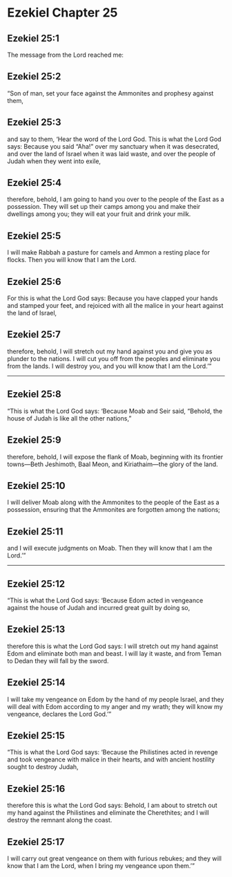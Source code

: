 # Ezekiel Chapter 25

## Ezekiel 25:1

The message from the Lord reached me:

## Ezekiel 25:2

“Son of man, set your face against the Ammonites and prophesy against them,

## Ezekiel 25:3

and say to them, ‘Hear the word of the Lord God. This is what the Lord God says: Because you said “Aha!” over my sanctuary when it was desecrated, and over the land of Israel when it was laid waste, and over the people of Judah when they went into exile,

## Ezekiel 25:4

therefore, behold, I am going to hand you over to the people of the East as a possession. They will set up their camps among you and make their dwellings among you; they will eat your fruit and drink your milk.

## Ezekiel 25:5

I will make Rabbah a pasture for camels and Ammon a resting place for flocks. Then you will know that I am the Lord.

## Ezekiel 25:6

For this is what the Lord God says: Because you have clapped your hands and stamped your feet, and rejoiced with all the malice in your heart against the land of Israel,

## Ezekiel 25:7

therefore, behold, I will stretch out my hand against you and give you as plunder to the nations. I will cut you off from the peoples and eliminate you from the lands. I will destroy you, and you will know that I am the Lord.’”

---

## Ezekiel 25:8

“This is what the Lord God says: ‘Because Moab and Seir said, “Behold, the house of Judah is like all the other nations,”

## Ezekiel 25:9

therefore, behold, I will expose the flank of Moab, beginning with its frontier towns—Beth Jeshimoth, Baal Meon, and Kiriathaim—the glory of the land.

## Ezekiel 25:10

I will deliver Moab along with the Ammonites to the people of the East as a possession, ensuring that the Ammonites are forgotten among the nations;

## Ezekiel 25:11

and I will execute judgments on Moab. Then they will know that I am the Lord.’”

---

## Ezekiel 25:12

“This is what the Lord God says: ‘Because Edom acted in vengeance against the house of Judah and incurred great guilt by doing so,

## Ezekiel 25:13

therefore this is what the Lord God says: I will stretch out my hand against Edom and eliminate both man and beast. I will lay it waste, and from Teman to Dedan they will fall by the sword.

## Ezekiel 25:14

I will take my vengeance on Edom by the hand of my people Israel, and they will deal with Edom according to my anger and my wrath; they will know my vengeance, declares the Lord God.’”

## Ezekiel 25:15

“This is what the Lord God says: ‘Because the Philistines acted in revenge and took vengeance with malice in their hearts, and with ancient hostility sought to destroy Judah,

## Ezekiel 25:16

therefore this is what the Lord God says: Behold, I am about to stretch out my hand against the Philistines and eliminate the Cherethites; and I will destroy the remnant along the coast.

## Ezekiel 25:17

I will carry out great vengeance on them with furious rebukes; and they will know that I am the Lord, when I bring my vengeance upon them.’”
